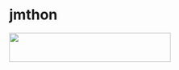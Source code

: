 # jmthon

<p align="left"><a href="https://heroku.com/deploy?template=https://github.com/Mo0o00/mus1"> <img src="https://img.shields.io/badge/Deploy%20To%20Heroku-purple?style=for-the-badge&logo=heroku" width="320" height="58.45"/></a></p>
